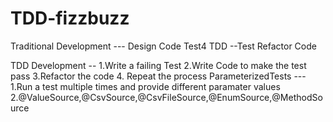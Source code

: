 # TDD-fizzbuzz

Traditional Development --- Design Code Test4
TDD --Test 
    Refactor    Code

TDD Development -- 1.Write a failing Test
                  2.Write Code to make the test pass
                  3.Refactor the code
                  4. Repeat the process
ParameterizedTests --- 1.Run a test multiple times and provide different paramater values
                      2.@ValueSource,@CsvSource,@CsvFileSource,@EnumSource,@MethodSource
                      
                          
